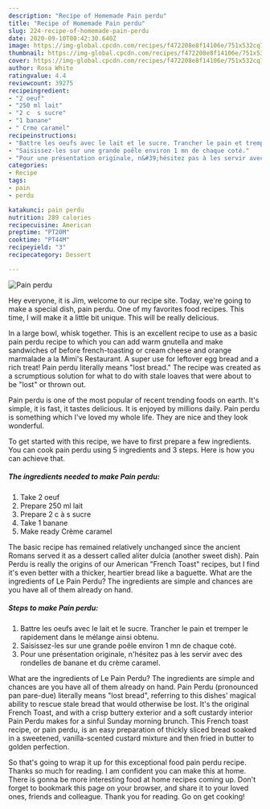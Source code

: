```yaml
---
description: "Recipe of Homemade Pain perdu"
title: "Recipe of Homemade Pain perdu"
slug: 224-recipe-of-homemade-pain-perdu
date: 2020-09-10T00:42:30.640Z
image: https://img-global.cpcdn.com/recipes/f472208e8f14106e/751x532cq70/pain-perdu-photo-principale-de-la-recette.jpg
thumbnail: https://img-global.cpcdn.com/recipes/f472208e8f14106e/751x532cq70/pain-perdu-photo-principale-de-la-recette.jpg
cover: https://img-global.cpcdn.com/recipes/f472208e8f14106e/751x532cq70/pain-perdu-photo-principale-de-la-recette.jpg
author: Rosa White
ratingvalue: 4.4
reviewcount: 39275
recipeingredient:
- "2 oeuf"
- "250 ml lait"
- "2 c  s sucre"
- "1 banane"
- " Crme caramel"
recipeinstructions:
- "Battre les oeufs avec le lait et le sucre. Trancher le pain et tremper le rapidement dans le mélange ainsi obtenu."
- "Saisissez-les sur une grande poêle environ 1 mn de chaque coté."
- "Pour une présentation originale, n&#39;hésitez pas à les servir avec des rondelles de banane et du crème caramel."
categories:
- Recipe
tags:
- pain
- perdu

katakunci: pain perdu 
nutrition: 289 calories
recipecuisine: American
preptime: "PT20M"
cooktime: "PT44M"
recipeyield: "3"
recipecategory: Dessert

---
```



![Pain perdu](https://img-global.cpcdn.com/recipes/f472208e8f14106e/751x532cq70/pain-perdu-photo-principale-de-la-recette.jpg)

Hey everyone, it is Jim, welcome to our recipe site. Today, we're going to make a special dish, pain perdu. One of my favorites food recipes. This time, I will make it a little bit unique. This will be really delicious.

In a large bowl, whisk together. This is an excellent recipe to use as a basic pain perdu recipe to which you can add warm gnutella and make sandwiches of before french-toasting or cream cheese and orange marmalade a la Mimi&#39;s Restaurant. A super use for leftover egg bread and a rich treat! Pain perdu literally means &#34;lost bread.&#34; The recipe was created as a scrumptious solution for what to do with stale loaves that were about to be &#34;lost&#34; or thrown out.

Pain perdu is one of the most popular of recent trending foods on earth. It's simple, it is fast, it tastes delicious. It is enjoyed by millions daily. Pain perdu is something which I've loved my whole life. They are nice and they look wonderful.


To get started with this recipe, we have to first prepare a few ingredients. You can cook pain perdu using 5 ingredients and 3 steps. Here is how you can achieve that.

<!--inarticleads1-->

##### The ingredients needed to make Pain perdu:

1. Take 2 oeuf
1. Prepare 250 ml lait
1. Prepare 2 c à s sucre
1. Take 1 banane
1. Make ready  Crème caramel


The basic recipe has remained relatively unchanged since the ancient Romans served it as a dessert called aliter dulcia (another sweet dish). Pain Perdu is really the origins of our American &#34;French Toast&#34; recipes, but I find it&#39;s even better with a thicker, heartier bread like a baguette. What are the ingredients of Le Pain Perdu? The ingredients are simple and chances are you have all of them already on hand. 

<!--inarticleads2-->

##### Steps to make Pain perdu:

1. Battre les oeufs avec le lait et le sucre. Trancher le pain et tremper le rapidement dans le mélange ainsi obtenu.
1. Saisissez-les sur une grande poêle environ 1 mn de chaque coté.
1. Pour une présentation originale, n&#39;hésitez pas à les servir avec des rondelles de banane et du crème caramel.


What are the ingredients of Le Pain Perdu? The ingredients are simple and chances are you have all of them already on hand. Pain Perdu (pronounced pan pare-due) literally means &#34;lost bread&#34;, referring to this dishes&#39; magical ability to rescue stale bread that would otherwise be lost. It&#39;s the original French Toast, and with a crisp buttery exterior and a soft custardy interior Pain Perdu makes for a sinful Sunday morning brunch. This French toast recipe, or pain perdu, is an easy preparation of thickly sliced bread soaked in a sweetened, vanilla-scented custard mixture and then fried in butter to golden perfection. 

So that's going to wrap it up for this exceptional food pain perdu recipe. Thanks so much for reading. I am confident you can make this at home. There is gonna be more interesting food at home recipes coming up. Don't forget to bookmark this page on your browser, and share it to your loved ones, friends and colleague. Thank you for reading. Go on get cooking!
